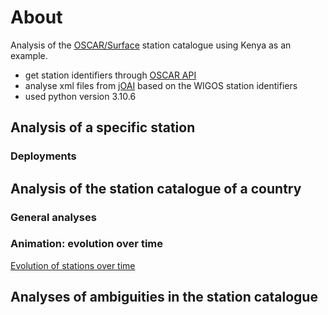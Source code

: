# About
Analysis of the [OSCAR/Surface](https://oscar.wmo.int/surface/#/) station catalogue using Kenya as an example.
* get station identifiers through [OSCAR API](https://oscar.wmo.int/surface/rest/api/search/station?territoryName=KEN)
* analyse xml files from [jOAI](https://oscar.wmo.int/oai/) based on the WIGOS station identifiers 
* used python version 3.10.6

## Analysis of a specific station

### Deployments


## Analysis of the station catalogue of a country

### General analyses

### Animation: evolution over time
[Evolution of stations over time](https://github.com/sdanioth/OSCAR_analysis/blob/main/station_establishment_Kenya.gif)

## Analyses of ambiguities in the station catalogue

